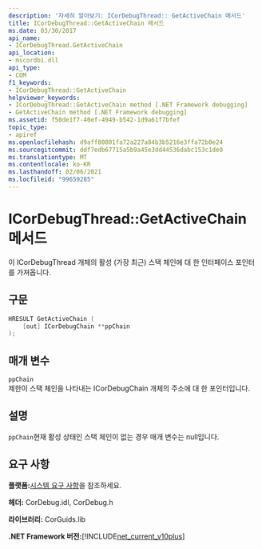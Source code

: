 ```yaml
---
description: '자세히 알아보기: ICorDebugThread:: GetActiveChain 메서드'
title: ICorDebugThread::GetActiveChain 메서드
ms.date: 03/30/2017
api_name:
- ICorDebugThread.GetActiveChain
api_location:
- mscordbi.dll
api_type:
- COM
f1_keywords:
- ICorDebugThread::GetActiveChain
helpviewer_keywords:
- ICorDebugThread::GetActiveChain method [.NET Framework debugging]
- GetActiveChain method [.NET Framework debugging]
ms.assetid: f50de1f7-40ef-4949-b542-1d9a61f7bfef
topic_type:
- apiref
ms.openlocfilehash: d9aff80801fa72a227a84b3b5216e3ffa72b0e24
ms.sourcegitcommit: ddf7edb67715a5b9a45e3dd44536dabc153c1de0
ms.translationtype: MT
ms.contentlocale: ko-KR
ms.lasthandoff: 02/06/2021
ms.locfileid: "99659285"
---
```

# <a name="icordebugthreadgetactivechain-method"></a>ICorDebugThread::GetActiveChain 메서드

이 ICorDebugThread 개체의 활성 (가장 최근) 스택 체인에 대 한 인터페이스 포인터를 가져옵니다.  
  
## <a name="syntax"></a>구문  
  
```cpp  
HRESULT GetActiveChain (  
    [out] ICorDebugChain **ppChain  
);  
```  
  
## <a name="parameters"></a>매개 변수  

 `ppChain`  
 제한이 스택 체인을 나타내는 ICorDebugChain 개체의 주소에 대 한 포인터입니다.  
  
## <a name="remarks"></a>설명  

 `ppChain`현재 활성 상태인 스택 체인이 없는 경우 매개 변수는 null입니다.  
  
## <a name="requirements"></a>요구 사항  

 **플랫폼:**[시스템 요구 사항](../../get-started/system-requirements.md)을 참조하세요.  
  
 **헤더:** CorDebug.idl, CorDebug.h  
  
 **라이브러리:** CorGuids.lib  
  
 **.NET Framework 버전:**[!INCLUDE[net_current_v10plus](../../../../includes/net-current-v10plus-md.md)]
